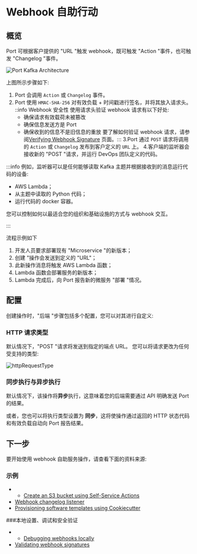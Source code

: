 # Webhook 自助行动

## 概览

Port 可根据客户提供的 "URL "触发 webhook，既可触发 "Action "事件，也可触发 "Changelog "事件。

![Port Kafka Architecture](../../../../static/img/self-service-actions/portWebhookArchitecture.jpg)

上图所示步骤如下: 

1. Port 会调用 `Action` 或 `Changelog` 事件。
2. Port 使用 `HMAC-SHA-256` 对有效负载 + 时间戳进行签名，并将其放入请求头。
::info Webhook 安全性
使用请求头验证 webhook 请求有以下好处: 
    - 确保请求有效载荷未被篡改
    - 确保信息发送方是 Port
    - 确保收到的信息不是旧信息的重放
    要了解如何验证 webhook 请求，请参阅[Verifying Webhook Signature](../webhook/signature-verification) 页面。::: 
3.Port 通过 `POST` 请求将调用的 `Action` 或 `Changelog` 发布到客户定义的 `URL` 上。
4.客户端的监听器会接收新的 "POST "请求，并运行 DevOps 团队定义的代码。

:::info 例如，监听器可以是任何能够读取 Kafka 主题并根据接收到的消息运行代码的设备: 

* AWS Lambda；
* 从主题中读取的 Python 代码；
* 运行代码的 docker 容器。

您可以控制如何以最适合您的组织和基础设施的方式与 webhook 交互。

:::

流程示例如下

1. 开发人员要求部署现有 "Microservice "的新版本；
2. 创建 "操作会发送到定义的 "URL"；
3. 此新操作消息将触发 AWS Lambda 函数；
4. Lambda 函数会部署服务的新版本；
5. Lambda 完成后，向 Port 报告新的微服务 "部署 "情况。

## 配置

创建操作时，"后端 "步骤包括多个配置，您可以对其进行自定义: 

### HTTP 请求类型

默认情况下，"POST "请求将发送到指定的端点 URL。 您可以将请求更改为任何受支持的类型: 

![httpRequestType](/img/self-service-actions/setup-backend/httpRequestType.png)

### 同步执行与异步执行

默认情况下，该操作将**异步**执行，这意味着您的后端需要通过 API 明确发送 Port 的结果。

或者，您也可以将执行类型设置为 **同步**，这将使操作通过返回的 HTTP 状态代码和有效负载自动向 Port 报告结果。

## 下一步

要开始使用 webhook 自助服务操作，请查看下面的资料来源: 

### 示例

* * [Create an S3 bucket using Self-Service Actions](./examples/s3-using-webhook.md)
* [Webhook changelog listener](./examples/changelog-listener.md)
* [Provisioning software templates using Cookiecutter](./examples/software-templates.md)

###本地设置、调试和安全验证

* * [Debugging webhooks locally](./local-debugging-webhook.md)
* [Validating webhook signatures](./signature-verification.md)
